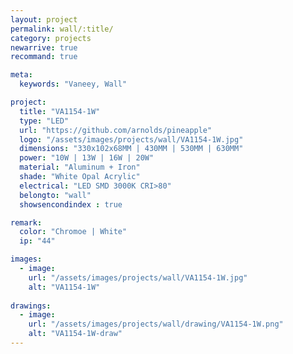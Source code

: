 ```yaml
---
layout: project
permalink: wall/:title/
category: projects
newarrive: true
recommand: true

meta:
  keywords: "Vaneey, Wall"

project:
  title: "VA1154-1W"
  type: "LED"
  url: "https://github.com/arnolds/pineapple"
  logo: "/assets/images/projects/wall/VA1154-1W.jpg"
  dimensions: "330x102x68MM | 430MM | 530MM | 630MM"
  power: "10W | 13W | 16W | 20W"
  material: "Aluminum + Iron"
  shade: "White Opal Acrylic"
  electrical: "LED SMD 3000K CRI>80"
  belongto: "wall"
  showsencondindex : true

remark:
  color: "Chromoe | White"
  ip: "44"

images:
  - image:
    url: "/assets/images/projects/wall/VA1154-1W.jpg"
    alt: "VA1154-1W"
    
drawings:
  - image:
    url: "/assets/images/projects/wall/drawing/VA1154-1W.png"
    alt: "VA1154-1W-draw"
---
```

